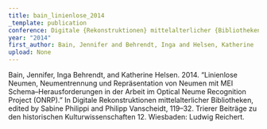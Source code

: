 ```yaml
---
title: bain_linienlose_2014
_template: publication
conference: Digitale {Rekonstruktionen} mittelalterlicher {Bibliotheken}
year: "2014"
first_author: Bain, Jennifer and Behrendt, Inga and Helsen, Katherine
upload: None
---
```

Bain, Jennifer, Inga Behrendt, and Katherine Helsen. 2014. “Linienlose Neumen, Neumentrennung und Repräsentation von Neumen mit MEI Schema–Herausforderungen in der Arbeit im Optical Neume Recognition Project (ONRP).” In Digitale Rekonstruktionen mittelalterlicher Bibliotheken, edited by Sabine Philippi and Philipp Vanscheidt, 119–32. Trierer Beiträge zu den historischen Kulturwissenschaften 12. Wiesbaden: Ludwig Reichert.
